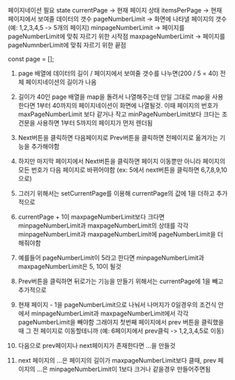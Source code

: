  페이지네이션 필요 state
currentPage -> 현재 페이지 상태
itemsPerPage -> 현재 페이지에서 보여줄 데이터의 갯수
pageNumberLimit -> 화면에 나타낼 페이지의 갯수 (예: 1,2,3,4,5 -> 5개의 페이지)
minpageNumberLimit -> 페이지를 pageNumberLimit에 맞춰 자르기 위한 시작점
maxpageNumberLimit -> 페이지를 pageNumnberLimit에 맞춰 자르기 위한 끝점

const page = [];

1. page 배열에 데이터의 길이 / 페이지에서 보여줄 갯수를 나누면(200 / 5 = 40) 전체 페이지네이션의 길이가 나옴

2. 길이가 40인 page 배열을 map을 돌려서 나열해주는데 만일 그대로 map을 사용한다면 1부터 40까지의 페이지네이션이 화면에 나열될것. 이때 페이지의 번호가 maxPageNumberLimit 보다 같거나 작고 minPageNumberLimit보다 크다는 조건문을 사용하면 1부터 5까지의 페이지가 먼저 렌더됨

3. Next버튼을 클릭하면 다음페이지로 Prev버튼을 클릭하면 전페이지로 옮겨가는 기능을 추가해야함

4. 하지만 마지막 페이지에서 Next버튼을 클릭하면 페이지 이동뿐만 아니라 페이지의 모든 번호가 다음 페이지로 바뀌어야함 (ex: 5에서 next버튼을 클릭하면 6,7,8,9,10으로)

5. 그러기 위해서는 setCurrentPage를 이용해 currentPage의 값에 1을 더하고 추가적으로

6. currentPage + 1이 maxpageNumberLimit보다 크다면 minpageNumberLimit과 maxpageNumberLimit의 상태를 각각 minpageNumberLimit과 maxpageNumberLimit에 pageNumberLimit을 더해줘야함

7. 예를들어 pageNumberLimit이 5라고 한다면 minpageNumberLimit과 maxpageNumberLimit은 5, 10이 될것

8. Prev버튼을 클릭하면 뒤로가는 기능을 만들기 위해서는 currentPage에 1을 빼고 추가적으로

9. 현재 페이지 - 1을 pageNumberLimit으로 나눠서 나머지가 0일경우의 조건식 안에서 minpageNumberLimit과 maxpageNumberLimit에서 각각 pageNumberLimit을 빼야함 그래야지 첫번째 페이지에서 prev 버튼을 클릭했을때 그 전 페이지로 이동할테니까 (예: 6페이지에서 prev클릭 -> 1,2,3,4,5로 이동)

10. 다음으로 prev페이지나 next페이지가 존재한다면 …을 만들것

11. next 페이지의 …은 페이지의 길이가 maxpageNumberLimit보다 클때, prev 페이지의 …은 minpageNumberLimit이 1보다 크거나 같을경우 만들어주면됨

